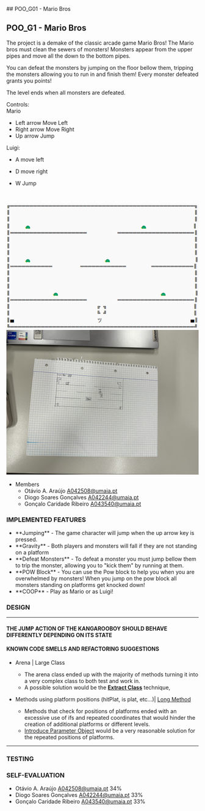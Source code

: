 \## POO\_G01 - Mario Bros

## POO_G1 - Mario Bros
The project is a demake of the classic arcade game Mario Bros!
The Mario bros must clean the sewers of monsters! Monsters appear from the upper pipes and move all the down to the bottom pipes.

You can defeat the monsters by jumping on the floor bellow them, tripping the monsters allowing you to run in and finish them! Every monster defeated grants you points!

The level ends when all monsters are defeated.

Controls:<br>
Mario
- Left arrow Move Left
- Right arrow Move Right
- Up arrow Jump

Luigi:
- A move left
- D move right
- W Jump

  <br>
![img](https://github.com/Otavio-A/TAG01/blob/master/Docs/Mocks/Arena.png)
![img](https://github.com/Otavio-A/TAG01/blob/master/Docs/Mocks/IMG_0935.jpeg)


- Members
  - Otávio A. Araújo A042508@umaia.pt
  - Diogo Soares Gonçalves A042244@umaia.pt
  - Gonçalo Caridade Ribeiro A043540@umaia.pt

### IMPLEMENTED FEATURES

- \*\*Jumping\*\* - The game character will jump when the up arrow key is pressed.
- \*\*Gravity\*\* - Both players and monsters will fall if they are not standing on a platform
- \*\*Defeat Monsters\*\* - To defeat a monster you must jump bellow them to trip the monster, allowing you to "kick them" by running at them.
- \*\*POW Block\*\* - You can use the Pow block to help you when you are overwhelmed by monsters! When you jump on the pow block all monsters standing on platforms get knocked down!
- \*\*COOP\*\* - Play as Mario or as Luigi!

### DESIGN


------

#### THE JUMP ACTION OF THE KANGAROOBOY SHOULD BEHAVE DIFFERENTLY DEPENDING ON ITS STATE


#### KNOWN CODE SMELLS AND REFACTORING SUGGESTIONS

- Arena | Large Class
	- The arena class ended up with the majority of methods turning it into a very complex class to both test and work in.
	- A possible solution would be the **[Extract Class](https://refactoring.guru/extract-class)** technique, 


- Methods using platform positions (hitPlat, is plat, etc...)| [Long Method](https://refactoring.guru/smells/long-method)
	- Methods that check for positions of platforms ended with an excessive use of ifs and repeated coordinates that would hinder the creation of additional platforms or different levels.
	- [Introduce Parameter Object](https://refactoring.guru/introduce-parameter-object) would be a very reasonable solution for the repeated positions of platforms.
------



### TESTING


### SELF-EVALUATION
  - Otávio A. Araújo A042508@umaia.pt 34%
  - Diogo Soares Gonçalves A042244@umaia.pt 33%
  - Gonçalo Caridade Ribeiro A043540@umaia.pt 33%

